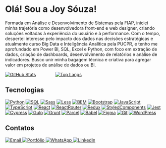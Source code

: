 
<h1>Olá! Sou a Joy Sóuza!</h1>

Formada em Análise e Desenvolvimento de Sistemas pela FIAP, iniciei minha trajetória como desenvolvedora front-end e web designer, criando soluções voltadas à experiência do usuário e à performance. Com o tempo, despertei interesse pelo impacto dos dados nas decisões estratégicas e atualmente curso Big Data e Inteligência Analítica pela PUCPR, e tenho me aprofundado em Power BI, SQL, Excel e Python, com foco em extração de dados, criação de dashboards, desenvolvimento de relatórios e análise de indicadores. Busco unir minha bagagem técnica e criativa para agregar valor em projetos de análise de dados ou BI. 

[![GitHub Stats](https://github-readme-stats.vercel.app/api?username=jooysoouzaa&show_icons=true&theme=radical&bg_color=0d1117&title_color=f7f0ff&icon_color=8b5ec1&text_color=8b5ec1&border_color=8b5ec1)](https://github.com/jooysoouzaa)&nbsp;&nbsp;&nbsp;&nbsp;&nbsp;&nbsp;&nbsp;&nbsp;&nbsp;&nbsp;&nbsp;&nbsp;&nbsp;&nbsp;&nbsp;&nbsp;[![Top Langs](https://github-readme-stats.vercel.app/api/top-langs/?username=jooysoouzaa&layout=compact&theme=radical&bg_color=0d1117&title_color=8b5ec1&text_color=8b5ec1&border_color=8b5ec1)](https://github.com/jooysoouzaa)


## Tecnologias
[![Python](https://img.shields.io/badge/-Python-8b5ec1?style=for-the-badge&logo=python&logoColor=f7f0ff)](#)
[![SQL](https://img.shields.io/badge/-Sql-8b5ec1?style=for-the-badge&logo=sql&logoColor=f7f0ff)](#)
[![Sass](https://img.shields.io/badge/-Sass-8b5ec1?style=for-the-badge&logo=sass&logoColor=f7f0ff)](#)
[![Less](https://img.shields.io/badge/-Less-8b5ec1?style=for-the-badge&logo=less&logoColor=f7f0ff)](#)
[![BEM](https://img.shields.io/badge/-BEM-8b5ec1?style=for-the-badge&logo=bem&logoColor=f7f0ff)](#)
[![Bootstrap](https://img.shields.io/badge/-Bootstrap-8b5ec1?style=for-the-badge&logo=bootstrap&logoColor=f7f0ff)](#)
[![JavaScript](https://img.shields.io/badge/-JavaScript-8b5ec1?style=for-the-badge&logo=javascript&logoColor=f7f0ff)](#)
[![TypeScript](https://img.shields.io/badge/-TypeScript-8b5ec1?style=for-the-badge&logo=typescript&logoColor=f7f0ff)](#)
[![React](https://img.shields.io/badge/-React-8b5ec1?style=for-the-badge&logo=react&logoColor=f7f0ff)](#)
[![ReactRouter](https://img.shields.io/badge/-ReactRouter-8b5ec1?style=for-the-badge&logo=reactrouter&logoColor=f7f0ff)](#)
[![Redux](https://img.shields.io/badge/-Redux-8b5ec1?style=for-the-badge&logo=redux&logoColor=f7f0ff)](#)
[![StyledComponents](https://img.shields.io/badge/-StyledComponents-8b5ec1?style=for-the-badge&logo=styledcomponents&logoColor=f7f0ff)](#)
[![Jest](https://img.shields.io/badge/-Jest-8b5ec1?style=for-the-badge&logo=jest&logoColor=f7f0ff)](#)
[![Cypress](https://img.shields.io/badge/-Cypress-8b5ec1?style=for-the-badge&logo=cypress&logoColor=f7f0ff)](#)
[![Gulp](https://img.shields.io/badge/-Gulp-8b5ec1?style=for-the-badge&logo=gulp&logoColor=f7f0ff)](#)
[![Grunt](https://img.shields.io/badge/-Grunt-8b5ec1?style=for-the-badge&logo=grunt&logoColor=f7f0ff)](#)
[![Parcel](https://img.shields.io/badge/-Parcel-8b5ec1?style=for-the-badge&logo=parcel&logoColor=f7f0ff)](#)
[![Babel](https://img.shields.io/badge/-Babel-8b5ec1?style=for-the-badge&logo=babel&logoColor=f7f0ff)](#)
[![Figma](https://img.shields.io/badge/-Figma-8b5ec1?style=for-the-badge&logo=figma&logoColor=f7f0ff)](#)
[![Git](https://img.shields.io/badge/-Git-8b5ec1?style=for-the-badge&logo=git&logoColor=f7f0ff)](#)
[![WordPress](https://img.shields.io/badge/-WordPress-8b5ec1?style=for-the-badge&logo=wordpress&logoColor=f7f0ff)](#)

## Contatos
<div>
  <a href="mailto:joysouza.contato@gmail.com">
    <img src="https://img.shields.io/badge/Email-8b5ec1?style=for-the-badge&logoColor=f7f0ff" alt="Email">
  </a>
  <a href="https://joysouza.vercel.app/">
    <img src="https://img.shields.io/badge/Portfólio-8b5ec1?style=for-the-badge&logoColor=f7f0ff" alt="Portfólio">
  </a>
   <a href="https://api.whatsapp.com/send?phone=5511969838280">
    <img src="https://img.shields.io/badge/WhatsApp-8b5ec1?style=for-the-badge&logoColor=f7f0ff" alt="WhatsApp">
  </a>
  <a href="https://www.linkedin.com/in/jooyaraujo/">
    <img src="https://img.shields.io/badge/LinkedIn-8b5ec1?style=for-the-badge&logoColor=f7f0f" alt="LinkedIn">
  </a>
</div>






